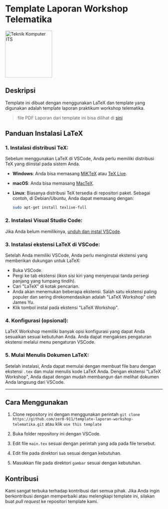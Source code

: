 # Template Laporan Workshop Telematika

<img src="https://www.its.ac.id/komputer/wp-content/uploads/sites/28/2018/03/image10.png" alt="Teknik Komputer ITS" width="150" height="150">

## Deskripsi

Template ini dibuat dengan menggunakan LaTeX dan template yang digunakan adalah template laporan praktikum workshop telematika.

> file PDF Laporan dari template ini bisa dilihat di [sini](https://zer0-911.github.io/template_laporan_praktikum_wortel/laporan.pdf)

## Panduan Instalasi LaTeX

### 1. Instalasi distribusi TeX:

Sebelum menggunakan LaTeX di VSCode, Anda perlu memiliki distribusi TeX yang diinstal pada sistem Anda.

- **Windows**: Anda bisa memasang [MiKTeX](https://miktex.org/) atau [TeX Live](https://www.tug.org/texlive/).
- **macOS**: Anda bisa memasang [MacTeX](https://www.tug.org/mactex/).

- **Linux**: Biasanya distribusi TeX tersedia di repositori paket. Sebagai contoh, di Debian/Ubuntu, Anda dapat memasang dengan:
  ```bash
  sudo apt-get install texlive-full
  ```

### 2. Instalasi Visual Studio Code:

Jika Anda belum memilikinya, [unduh dan instal VSCode](https://code.visualstudio.com/).

### 3. Instalasi ekstensi LaTeX di VSCode:

Setelah Anda memiliki VSCode, Anda perlu menginstal ekstensi yang memberikan dukungan untuk LaTeX:

- Buka VSCode.
- Pergi ke tab ekstensi (ikon sisi kiri yang menyerupai tanda persegi panjang yang tumpang tindih).
- Cari "LaTeX" di kotak pencarian.
- Anda akan menemukan beberapa ekstensi. Salah satu ekstensi paling populer dan sering direkomendasikan adalah "LaTeX Workshop" oleh James Yu.
- Klik tombol instal pada ekstensi "LaTeX Workshop".

### 4. Konfigurasi (opsional):

LaTeX Workshop memiliki banyak opsi konfigurasi yang dapat Anda sesuaikan sesuai kebutuhan Anda. Anda dapat mengakses pengaturan ekstensi melalui menu pengaturan VSCode.

### 5. Mulai Menulis Dokumen LaTeX:

Setelah instalasi, Anda dapat memulai dengan membuat file baru dengan ekstensi `.tex` dan mulai menulis kode LaTeX Anda. Dengan ekstensi "LaTeX Workshop", Anda dapat dengan mudah membangun dan melihat dokumen Anda langsung dari VSCode.

---

## Cara Menggunakan

1. Clone repository ini dengan menggunakan perintah `git clone https://github.com/zer0-911/template-laporan-workshop-telematika.git` atau klik `use this template`

2. Buka folder repository ini dengan VSCode.

3. Edit file `main.tex` sesuai dengan perintah yang ada pada file tersebut.

4. Edit file pada direktori `bab` sesuai dengan kebutuhan.

5. Masukkan file pada direktori `gambar` sesuai dengan kebutuhan.

## Kontribusi

Kami sangat terbuka terhadap kontribusi dari semua pihak. Jika Anda ingin berkontribusi dengan memperbaiki atau melengkapi template ini, silakan buat _pull request_ ke repositori template kami.
